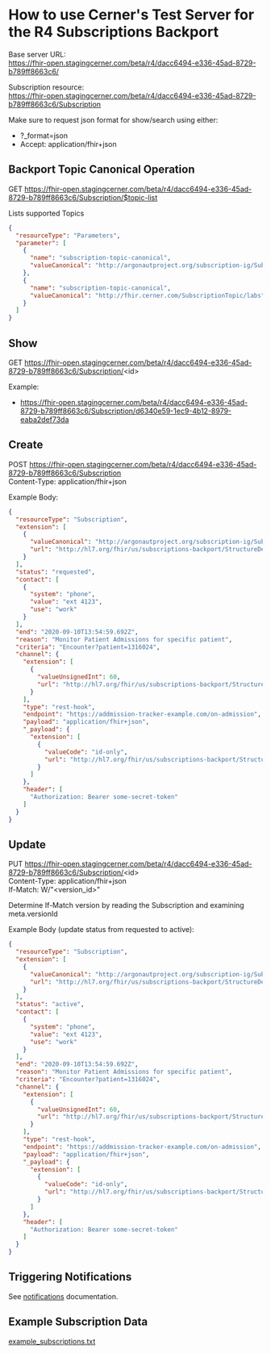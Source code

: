 # How to use Cerner's Test Server for the R4 Subscriptions Backport

Base server URL:  
https://fhir-open.stagingcerner.com/beta/r4/dacc6494-e336-45ad-8729-b789ff8663c6/

Subscription resource:  
https://fhir-open.stagingcerner.com/beta/r4/dacc6494-e336-45ad-8729-b789ff8663c6/Subscription

Make sure to request json format for show/search using either:
* ?_format=json
* Accept: application/fhir+json


## Backport Topic Canonical Operation

GET https://fhir-open.stagingcerner.com/beta/r4/dacc6494-e336-45ad-8729-b789ff8663c6/Subscription/$topic-list

Lists supported Topics

```json
{
  "resourceType": "Parameters",
  "parameter": [
    {
      "name": "subscription-topic-canonical",
      "valueCanonical": "http://argonautproject.org/subscription-ig/SubscriptionTopic/admission"
    },
    {
      "name": "subscription-topic-canonical",
      "valueCanonical": "http://fhir.cerner.com/SubscriptionTopic/labs"
    }
  ]
}
```

## Show

GET https://fhir-open.stagingcerner.com/beta/r4/dacc6494-e336-45ad-8729-b789ff8663c6/Subscription/<id\>

Example:
* https://fhir-open.stagingcerner.com/beta/r4/dacc6494-e336-45ad-8729-b789ff8663c6/Subscription/d6340e59-1ec9-4b12-8979-eaba2def73da


## Create

POST https://fhir-open.stagingcerner.com/beta/r4/dacc6494-e336-45ad-8729-b789ff8663c6/Subscription  
Content-Type: application/fhir+json

Example Body:
```json
{
  "resourceType": "Subscription",
  "extension": [
    {
      "valueCanonical": "http://argonautproject.org/subscription-ig/SubscriptionTopic/admission",
      "url": "http://hl7.org/fhir/us/subscriptions-backport/StructureDefinition/backport-topic-canonical"
    }
  ],
  "status": "requested",
  "contact": [
    {
      "system": "phone",
      "value": "ext 4123",
      "use": "work"
    }
  ],
  "end": "2020-09-10T13:54:59.692Z",
  "reason": "Monitor Patient Admissions for specific patient",
  "criteria": "Encounter?patient=1316024",
  "channel": {
    "extension": [
      {
        "valueUnsignedInt": 60,
        "url": "http://hl7.org/fhir/us/subscriptions-backport/StructureDefinition/backport-heartbeat-period"
      }
    ],
    "type": "rest-hook",
    "endpoint": "https://addmission-tracker-example.com/on-admission",
    "payload": "application/fhir+json",
    "_payload": {
      "extension": [
        {
          "valueCode": "id-only",
          "url": "http://hl7.org/fhir/us/subscriptions-backport/StructureDefinition/backport-payload-content"
        }
      ]
    },
    "header": [
      "Authorization: Bearer some-secret-token"
    ]
  }
}
```

## Update

PUT https://fhir-open.stagingcerner.com/beta/r4/dacc6494-e336-45ad-8729-b789ff8663c6/Subscription/<id\>  
Content-Type: application/fhir+json  
If-Match: W/"<version_id\>"

Determine If-Match version by reading the Subscription and examining meta.versionId

Example Body (update status from requested to active):
```json
{
  "resourceType": "Subscription",
  "extension": [
    {
      "valueCanonical": "http://argonautproject.org/subscription-ig/SubscriptionTopic/admission",
      "url": "http://hl7.org/fhir/us/subscriptions-backport/StructureDefinition/backport-topic-canonical"
    }
  ],
  "status": "active",
  "contact": [
    {
      "system": "phone",
      "value": "ext 4123",
      "use": "work"
    }
  ],
  "end": "2020-09-10T13:54:59.692Z",
  "reason": "Monitor Patient Admissions for specific patient",
  "criteria": "Encounter?patient=1316024",
  "channel": {
    "extension": [
      {
        "valueUnsignedInt": 60,
        "url": "http://hl7.org/fhir/us/subscriptions-backport/StructureDefinition/backport-heartbeat-period"
      }
    ],
    "type": "rest-hook",
    "endpoint": "https://addmission-tracker-example.com/on-admission",
    "payload": "application/fhir+json",
    "_payload": {
      "extension": [
        {
          "valueCode": "id-only",
          "url": "http://hl7.org/fhir/us/subscriptions-backport/StructureDefinition/backport-payload-content"
        }
      ]
    },
    "header": [
      "Authorization: Bearer some-secret-token"
    ]
  }
}
```

## Triggering Notifications

See [notifications](notifications.md) documentation.

## Example Subscription Data

[example_subscriptions.txt](example_subscriptions.txt)
